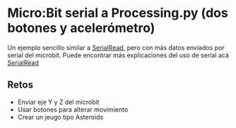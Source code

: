 # Micro:Bit serial a Processing.py (dos botones y acelerómetro)

Un ejemplo sencillo similar a [SerialRead](https://github.com/tomasdecamino/CS_TOLIS/tree/main/SerialRead), pero con más datos enviados por serial del microbit.  Puede encontrar más explicaciones del uso de serial acá [SerialRead](https://github.com/tomasdecamino/CS_TOLIS/tree/main/SerialRead)

## Retos
- Enviar eje Y y Z del microbit
- Usar botones para alterar movimiento
- Crear un jeugo tipo Asteroids
